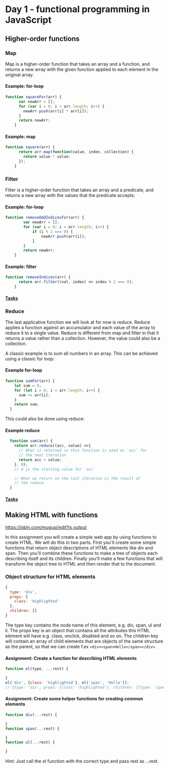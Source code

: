 # Day 1 - functional programming in JavaScript

## Higher-order functions
### Map
Map is a higher-order function that takes an array and a function, and returns a new array with the given function applied to each element in the original array. 

#### Example: for-loop

```javascript
function squareFor(arr) {
      var newArr = [];
      for (var i = 0; i < arr.length; i++) {
        newArr.push(arr[i] * arr[i]);
      }
      return newArr;
    }
```
#### Example: map
```javascript
function square(arr) {
      return arr.map(function(value, index, collection) {
        return value * value;
      });
    }
```

### Filter
Filter is a higher-order function that takes an array and a predicate, and returns a new array with the values that the predicate accepts.

#### Example: for-loop

```javascript
function removeOddIndicesFor(arr) {
        var newArr = [];
        for (var i = 0; i < arr.length; i++) {
            if (i % 2 === 0) {
                newArr.push(arr[i]);
            }
        }
        return newArr;
    }
```
#### Example: filter
```javascript
function removeIndices(arr) {
      return arr.filter((val, index) => index % 2 === 0);
    }
```

#### [Tasks](http://jsbin.com/tetevo/7/edit?js,console)

### Reduce
The last applicative function we will look at for now is reduce. Reduce applies a function against an accumulator and each value of the array to reduce it to a single value.
Reduce is different from map and filter in that it returns a value rather than a collection. However, the value could also be a collection. 

A classic example  is to sum all numbers in an array. This can be achieved using a classic for loop:
#### Example for-loop
```javascript
function sumFor(arr) {
    let sum = 0;
    for (let i = 0; i < arr.length; i++) {
      sum += arr[i];
    }
    return sum;
  }
```
This could also be done using reduce:

#### Example reduce
```javascript
  function sum(arr) {
    return arr.reduce((acc, value) =>{
      // What is returned in this function is used as `acc` for
      // the next iteration
      return acc + value;
    }, 0);
    // 0 is the starting value for `acc`

    // What we return on the last iteration is the result of
    // the reduce.
  }
```

#### [Tasks](https://jsbin.com/yiwoku/edit?js,console)

## Making HTML with functions

https://jsbin.com/mugusi/edit?js,output

In this assignment you will create a simple web app by using functions to create HTML. We will do this in two parts. First you'll create some simple functions that return object descriptions of HTML elements like div and span. Then you'll combine these functions to make a tree of objects each describing itself and its children. Finally you'll make a few functions that will transform the object tree to HTML and then render that to the document.

### Object structure for HTML elements

```javascript
{
  type: 'div',
  props: {
    class: 'highlighted'
  },
  children: []
}
```
The type key contains the node name of this element, e.g. div, span, ul and li. The props key is an object that contains all the attributes this HTML element will have e.g. class, onclick, disabled and so on. The children key will contain an array of child elements that are objects of the same structure as the parent, so that we can create f.ex `<div><span>Hello</span></div>`.

#### Assignment: Create a function for describing HTML elements
```javascript
function el(type, ...rest) {

}
el('div', {class: 'highlighted'}, el('span', 'Hello'));
// {type: 'div', props: {class: 'highlighted'}, children: [{type: 'span', children: ['Hello']}]}
```
#### Assignment: Create some helper functions for creating common elements
```javascript
function div(...rest) {

}
function span(...rest) {

}
function ul(...rest) {

}
```
Hint: Just call the el function with the correct type and pass rest as ...rest.
